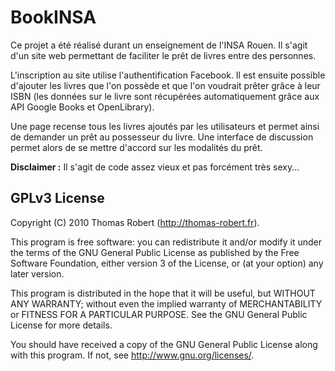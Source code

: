 # BookINSA

Ce projet a été réalisé durant un enseignement de l'INSA Rouen. Il s'agit d'un site web permettant de faciliter le prêt de livres entre des personnes.

L'inscription au site utilise l'authentification Facebook. Il est ensuite possible d'ajouter les livres que l'on possède et que l'on voudrait prêter grâce à leur ISBN (les données sur le livre sont récupérées automatiquement grâce aux API Google Books et OpenLibrary).

Une page recense tous les livres ajoutés par les utilisateurs et permet ainsi de demander un prêt au possesseur du livre. Une interface de discussion permet alors de se mettre d'accord sur les modalités du prêt.

**Disclaimer :** Il s'agit de code assez vieux et pas forcément très sexy...

## GPLv3 License

Copyright (C) 2010 Thomas Robert (http://thomas-robert.fr).

This program is free software: you can redistribute it and/or modify
it under the terms of the GNU General Public License as published by
the Free Software Foundation, either version 3 of the License, or
(at your option) any later version.

This program is distributed in the hope that it will be useful,
but WITHOUT ANY WARRANTY; without even the implied warranty of
MERCHANTABILITY or FITNESS FOR A PARTICULAR PURPOSE.  See the
GNU General Public License for more details.

You should have received a copy of the GNU General Public License
along with this program.  If not, see <http://www.gnu.org/licenses/>.
